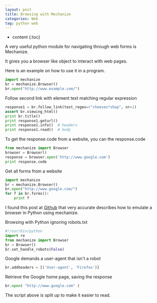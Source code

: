 ```yaml
---
layout: post
title: Browsing with Mechanize
categories: Web
tag: python web
---
```

 
* content
{:toc}

A very useful python module for navigating through web forms is Mechanize. 

It gives you a browser like object to interact with web pages.

Here is an example on how to use it in a program.

```python
import mechanize
br = mechanize.Browser()
br.open("http://www.example.com/")
```




Follow second link with element text matching regular expression

```python
response1 = br.follow_link(text_regex=r"cheeses*shop", nr=1)
assert br.viewing_html()
print br.title()
print response1.geturl()
print response1.info()  # headers
print response1.read()  # body
```

To get the response code from a website, you can the response.code

```python
from mechanize import Browser
browser = Browser()
response = browser.open('http://www.google.com')
print response.code
```

Get all forms from a website

```python
import mechanize
br = mechanize.Browser()
br.open("http://www.google.com/")
for f in br.forms():
    print f
```

I found this post at [Github](http://stockrt.github.com) that very accurate describes how
to emulate a browser in Python using mechanize.

Browsing with Python ignoring robots.txt

```python
#!/usr/bin/python
import re
from mechanize import Browser
br = Browser()
br.set_handle_robots(False)
```

Google demands a user-agent that isn't a robot

```python 
br.addheaders = [('User-agent', 'Firefox')]
```

Retrieve the Google home page, saving the response

```python
br.open( "http://www.google.com" )
```
The script above is split up to make it easier to read.
